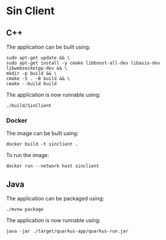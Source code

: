 # Sin Client

## C++

The application can be built using:

```shell script
sudo apt-get update && \
sudo apt-get install -y cmake libboost-all-dev libasio-dev libwebsocketpp-dev && \
mkdir -p build && \
cmake -S . -B build && \
cmake --build build
```

The application is now runnable using:

```shell script
./build/SinClient
```

### Docker

The image can be built using:

```shell script
docker build -t sinclient .
```

To run the image:

```shell script
docker run --network host sinclient
```

## Java

The application can be packaged using:

```shell script
./mvnw package
```

The application is now runnable using:

```shell script
java -jar ./target/quarkus-app/quarkus-run.jar
```
